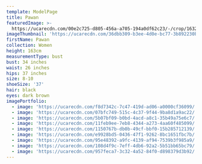 ```yaml
---
template: ModelPage
title: Pawan
featuredImage: >-
  https://ucarecdn.com/00e2c725-d805-456a-a705-194a0df62c23/-/crop/1632x919/0,306/-/preview/
imageThumbnail: 'https://ucarecdn.com/36dbb309-b3ee-4d0e-bc77-3b892230be5d/'
firstName: Pawan
collection: Women
height: 163cm
measurementType: bust
bust: 34 inches
waist: 26 inches
hips: 37 inches
size: 8-10
shoeSize: '37'
hair: black
eyes: dark brown
imagePortfolio:
  - image: 'https://ucarecdn.com/f8d7342c-7c47-419d-ad06-a0000cf36099/'
  - image: 'https://ucarecdn.com/07bfc749-515c-4c37-9f44-9ba8d1a9ac22/'
  - image: 'https://ucarecdn.com/5b07bf09-b0bd-4acd-a8c1-35b49a75e6c7/'
  - image: 'https://ucarecdn.com/11feb9ee-7eb8-4344-a273-4aa60f485099/'
  - image: 'https://ucarecdn.com/1150767b-db0b-49cf-bbf0-15b285712139/'
  - image: 'https://ucarecdn.com/e9928bd5-0436-47f1-9262-8bc1651fbc7b/'
  - image: 'https://ucarecdn.com/95e48392-a9fc-4139-af94-7539b3f985a9/'
  - image: 'https://ucarecdn.com/108d4f9c-7eff-4db6-92a2-5b51bb65bc79/'
  - image: 'https://ucarecdn.com/957feca7-3c32-4a52-84f0-d898379d3b92/'
---
```


